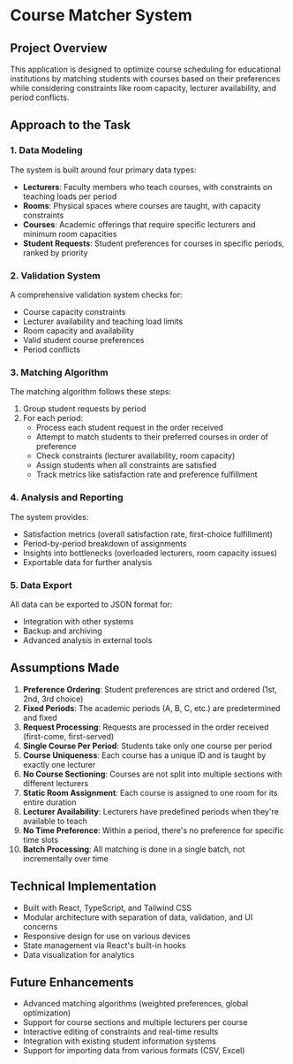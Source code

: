 
# Course Matcher System

## Project Overview
This application is designed to optimize course scheduling for educational institutions by matching students with courses based on their preferences while considering constraints like room capacity, lecturer availability, and period conflicts.

## Approach to the Task

### 1. Data Modeling
The system is built around four primary data types:
- **Lecturers**: Faculty members who teach courses, with constraints on teaching loads per period
- **Rooms**: Physical spaces where courses are taught, with capacity constraints
- **Courses**: Academic offerings that require specific lecturers and minimum room capacities
- **Student Requests**: Student preferences for courses in specific periods, ranked by priority

### 2. Validation System
A comprehensive validation system checks for:
- Course capacity constraints
- Lecturer availability and teaching load limits
- Room capacity and availability
- Valid student course preferences
- Period conflicts

### 3. Matching Algorithm
The matching algorithm follows these steps:
1. Group student requests by period
2. For each period:
   - Process each student request in the order received
   - Attempt to match students to their preferred courses in order of preference
   - Check constraints (lecturer availability, room capacity)
   - Assign students when all constraints are satisfied
   - Track metrics like satisfaction rate and preference fulfillment

### 4. Analysis and Reporting
The system provides:
- Satisfaction metrics (overall satisfaction rate, first-choice fulfillment)
- Period-by-period breakdown of assignments
- Insights into bottlenecks (overloaded lecturers, room capacity issues)
- Exportable data for further analysis

### 5. Data Export
All data can be exported to JSON format for:
- Integration with other systems
- Backup and archiving
- Advanced analysis in external tools

## Assumptions Made

1. **Preference Ordering**: Student preferences are strict and ordered (1st, 2nd, 3rd choice)
2. **Fixed Periods**: The academic periods (A, B, C, etc.) are predetermined and fixed
3. **Request Processing**: Requests are processed in the order received (first-come, first-served)
4. **Single Course Per Period**: Students take only one course per period
5. **Course Uniqueness**: Each course has a unique ID and is taught by exactly one lecturer
6. **No Course Sectioning**: Courses are not split into multiple sections with different lecturers
7. **Static Room Assignment**: Each course is assigned to one room for its entire duration
8. **Lecturer Availability**: Lecturers have predefined periods when they're available to teach
9. **No Time Preference**: Within a period, there's no preference for specific time slots
10. **Batch Processing**: All matching is done in a single batch, not incrementally over time

## Technical Implementation
- Built with React, TypeScript, and Tailwind CSS
- Modular architecture with separation of data, validation, and UI concerns
- Responsive design for use on various devices
- State management via React's built-in hooks
- Data visualization for analytics

## Future Enhancements
- Advanced matching algorithms (weighted preferences, global optimization)
- Support for course sections and multiple lecturers per course
- Interactive editing of constraints and real-time results
- Integration with existing student information systems
- Support for importing data from various formats (CSV, Excel)

